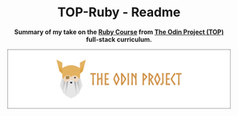 <h1 align="center">TOP-Ruby - Readme</h1>
<p align="center">
  <strong>
    Summary of my take on the <a href="https://www.theodinproject.com/paths/full-stack-ruby-on-rails/courses/ruby" target="_blank">Ruby Course</a> from <a href="https://www.theodinproject.com" target="_blank">The Odin Project (TOP)</a> full-stack curriculum. 
  </strong>
</p>
<div align="center">
  <a href="https://www.theodinproject.com">
    <img src="_for_readme/banner.png">
  </a>
</div>

<br>

<!--
Check out [live version](https://pasek108.github.io/TOP-Foundations/) with my assignments and knowledge check answers.


## What the Foundations Course Teaches  
- Types of web developers and career paths  
- Tools that programmers use  
- What to do when you’re stuck  
- How to stay motivated and maintain a growth mindset  
- Time management and common pitfalls to avoid  
- Computer basics (types of OS, what an app is, open vs. closed source software, etc.)  
- Creating strong passwords  
- How the web works (network, client, server, IP, DNS, web page, web browser, search engine, etc.)  
- Installing Linux and a web browser  
- Using VS Code  
- Using the CLI  
- Installing and configuring Git  
- Basics of Git (status, add, commit, push, log, branch, checkout, clone, etc.)  
- How to write descriptive commit messages  
- Basics of HTML, CSS, and JavaScript  
- Problem-solving  
- How to share a page on GitHub Pages  
- Using developer tools  
- Debugging  
- Writing clean code and good comments  
- What Node.js is and how to use automated tests  

## What I Learned  
> [!NOTE]  
> I have been familiar with most of the course content for a long time through personal experience, technical school, and university.

- Installing and using Linux (I chose Xubuntu)  
- Using the CLI  
- The importance of testing  
- Debugging with developer tools  
-->
